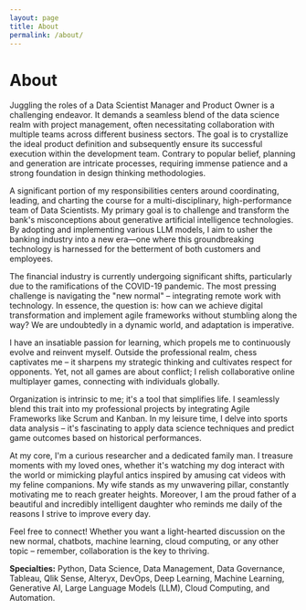 ```yaml
---
layout: page
title: About
permalink: /about/
---
```


# About

Juggling the roles of a Data Scientist Manager and Product Owner is a challenging endeavor. It demands a seamless blend of the data science realm with project management, often necessitating collaboration with multiple teams across different business sectors. The goal is to crystallize the ideal product definition and subsequently ensure its successful execution within the development team. Contrary to popular belief, planning and generation are intricate processes, requiring immense patience and a strong foundation in design thinking methodologies.

A significant portion of my responsibilities centers around coordinating, leading, and charting the course for a multi-disciplinary, high-performance team of Data Scientists. My primary goal is to challenge and transform the bank's misconceptions about generative artificial intelligence technologies. By adopting and implementing various LLM models, I aim to usher the banking industry into a new era—one where this groundbreaking technology is harnessed for the betterment of both customers and employees.

The financial industry is currently undergoing significant shifts, particularly due to the ramifications of the COVID-19 pandemic. The most pressing challenge is navigating the "new normal" – integrating remote work with technology. In essence, the question is: how can we achieve digital transformation and implement agile frameworks without stumbling along the way? We are undoubtedly in a dynamic world, and adaptation is imperative.

I have an insatiable passion for learning, which propels me to continuously evolve and reinvent myself. Outside the professional realm, chess captivates me – it sharpens my strategic thinking and cultivates respect for opponents. Yet, not all games are about conflict; I relish collaborative online multiplayer games, connecting with individuals globally.

Organization is intrinsic to me; it's a tool that simplifies life. I seamlessly blend this trait into my professional projects by integrating Agile Frameworks like Scrum and Kanban. In my leisure time, I delve into sports data analysis – it's fascinating to apply data science techniques and predict game outcomes based on historical performances.

At my core, I'm a curious researcher and a dedicated family man. I treasure moments with my loved ones, whether it's watching my dog interact with the world or mimicking playful antics inspired by amusing cat videos with my feline companions. My wife stands as my unwavering pillar, constantly motivating me to reach greater heights. Moreover, I am the proud father of a beautiful and incredibly intelligent daughter who reminds me daily of the reasons I strive to improve every day.

Feel free to connect! Whether you want a light-hearted discussion on the new normal, chatbots, machine learning, cloud computing, or any other topic – remember, collaboration is the key to thriving.

**Specialties:** Python, Data Science, Data Management, Data Governance, Tableau, Qlik Sense, Alteryx, DevOps, Deep Learning, Machine Learning, Generative AI, Large Language Models (LLM), Cloud Computing, and Automation.

